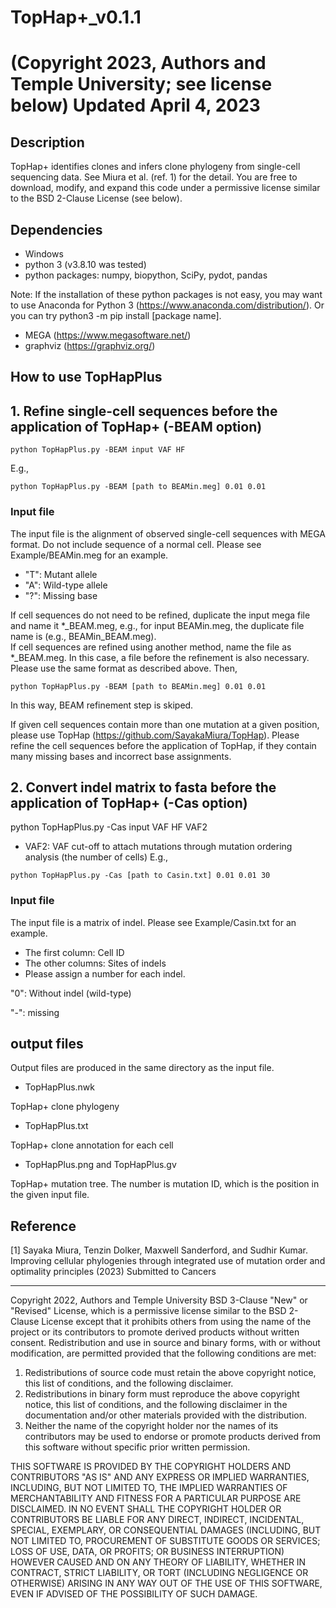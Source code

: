 # TopHap+_v0.1.1  

(Copyright 2023, Authors and Temple University; see license below)
Updated April 4, 2023
==================

## Description
TopHap+ identifies clones and infers clone phylogeny from single-cell sequencing data. See Miura et al. (ref. 1) for the detail. You are free to download, modify, and expand this code under a permissive license similar to the BSD 2-Clause License (see below).

## Dependencies
* Windows
* python 3 (v3.8.10 was tested)
* python packages: 
numpy, 
biopython, 
SciPy, 
pydot,
pandas

 Note: If the installation of these python packages is not easy, you may want to use Anaconda for Python 3 (https://www.anaconda.com/distribution/). Or you can try python3 -m pip install [package name].
* MEGA (https://www.megasoftware.net/)
* graphviz (https://graphviz.org/)

## How to use TopHapPlus

## 1. Refine single-cell sequences before the application of TopHap+ (-BEAM option)
`python TopHapPlus.py -BEAM input VAF HF`

E.g., 

`python TopHapPlus.py -BEAM [path to BEAMin.meg] 0.01 0.01`

### Input file

The input file is the alignment of observed single-cell sequences with MEGA format. Do not include sequence of a normal cell. Please see Example/BEAMin.meg for an example. 
 
* "T": Mutant allele
* "A": Wild-type allele
* "?": Missing base

If cell sequences do not need to be refined, duplicate the input mega file and name it *_BEAM.meg, e.g., for input BEAMin.meg, the duplicate file name is (e.g., BEAMin_BEAM.meg).  
If cell sequences are refined using another method, name the file as *_BEAM.meg. In this case, a file before the refinement is also necessary. Please use the same format as described above. 
Then,

`python TopHapPlus.py -BEAM [path to BEAMin.meg] 0.01 0.01`

In this way, BEAM refinement step is skiped.

If given cell sequences contain more than one mutation at a given position, please use TopHap (https://github.com/SayakaMiura/TopHap). Please refine the cell sequences before the application of TopHap, if they contain many missing bases and incorrect base assignments. 

## 2. Convert indel matrix to fasta before the application of TopHap+ (-Cas option)
python TopHapPlus.py -Cas input VAF HF VAF2
* VAF2: VAF cut-off to attach mutations through mutation ordering analysis (the number of cells)
E.g., 

`python TopHapPlus.py -Cas [path to Casin.txt] 0.01 0.01 30`

### Input file

The input file is a matrix of indel. Please see Example/Casin.txt for an example. 

* The first column: Cell ID
* The other columns: Sites of indels
* Please assign a number for each indel. 

"0": Without indel (wild-type)

"-": missing 

## output files
Output files are produced in the same directory as the input file. 
* TopHapPlus.nwk

 TopHap+ clone phylogeny
* TopHapPlus.txt

 TopHap+ clone annotation for each cell
* TopHapPlus.png and TopHapPlus.gv

 TopHap+ mutation tree. The number is mutation ID, which is the position in the given input file.

## Reference
[1] Sayaka Miura, Tenzin Dolker, Maxwell Sanderford, and Sudhir Kumar. Improving cellular phylogenies through integrated use of mutation order and optimality principles (2023) Submitted to Cancers

--------
Copyright 2022, Authors and Temple University
BSD 3-Clause "New" or "Revised" License, which is a permissive license similar to the BSD 2-Clause License except that it prohibits others from using the name of the project or its contributors to promote derived products without written consent. 
Redistribution and use in source and binary forms, with or without modification, are permitted provided that the following conditions are met:
1. Redistributions of source code must retain the above copyright notice, this list of conditions, and the following disclaimer.
2. Redistributions in binary form must reproduce the above copyright notice, this list of conditions, and the following disclaimer in the documentation and/or other materials provided with the distribution.
3. Neither the name of the copyright holder nor the names of its contributors may be used to endorse or promote products derived from this software without specific prior written permission.

THIS SOFTWARE IS PROVIDED BY THE COPYRIGHT HOLDERS AND CONTRIBUTORS "AS IS" AND ANY EXPRESS OR IMPLIED WARRANTIES, INCLUDING, BUT NOT LIMITED TO, THE IMPLIED WARRANTIES OF MERCHANTABILITY AND FITNESS FOR A PARTICULAR PURPOSE ARE DISCLAIMED. IN NO EVENT SHALL THE COPYRIGHT HOLDER OR CONTRIBUTORS BE LIABLE FOR ANY DIRECT, INDIRECT, INCIDENTAL, SPECIAL, EXEMPLARY, OR CONSEQUENTIAL DAMAGES (INCLUDING, BUT NOT LIMITED TO, PROCUREMENT OF SUBSTITUTE GOODS OR SERVICES; LOSS OF USE, DATA, OR PROFITS; OR BUSINESS INTERRUPTION) HOWEVER CAUSED AND ON ANY THEORY OF LIABILITY, WHETHER IN CONTRACT, STRICT LIABILITY, OR TORT (INCLUDING NEGLIGENCE OR OTHERWISE) ARISING IN ANY WAY OUT OF THE USE OF THIS SOFTWARE, EVEN IF ADVISED OF THE POSSIBILITY OF SUCH DAMAGE.
